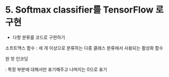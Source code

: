 # 5. Softmax classifier를 TensorFlow 로 구현

- 다항 분류를 코드로 구현하기

소프트맥스 함수 : 세 개 이상으로 분류하는 다중 클래스 분류에서 사용되는 활성화 함수

원 핫 인코딩 

: 특정 부분에 대해서만 표기해주고 나머지는 0으로 표기